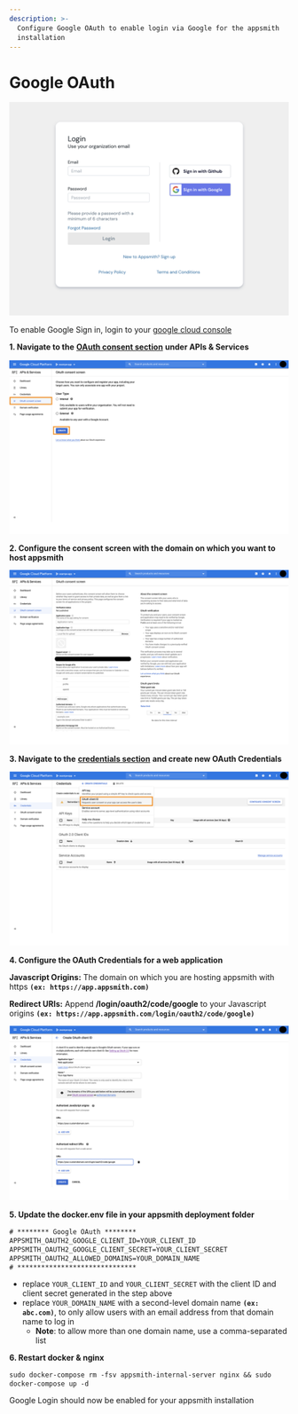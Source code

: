 ```yaml
---
description: >-
  Configure Google OAuth to enable login via Google for the appsmith
  installation
---
```


# Google OAuth

![Click to expand](../.gitbook/assets/google-login.png)

To enable Google Sign in, login to your [google cloud console](https://console.cloud.google.com/)

**1. Navigate to the** [**OAuth consent section**](https://console.cloud.google.com/apis/credentials/consent) **under APIs & Services**

![Click to expand](../.gitbook/assets/google-oauth-consent-1.png)

**2. Configure the consent screen with the domain on which you want to host appsmith**

![Click to expand](../.gitbook/assets/google-oauth-consent.png)

**3. Navigate to the** [**credentials section**](https://console.cloud.google.com/apis/credentials) **and create new OAuth Credentials**

![Click to expand](../.gitbook/assets/google-oauth-creds.png)

**4. Configure the OAuth Credentials for a web application**

**Javascript Origins:** The domain on which you are hosting appsmith with https **`(ex: https://app.appsmith.com)`**

**Redirect URIs:** Append **/login/oauth2/code/google** to your Javascript origins **`(ex: https://app.appsmith.com/login/oauth2/code/google)`**

![Click to expand](../.gitbook/assets/google-oauth-creds-2.png)

**5. Update the docker.env file in your appsmith deployment folder**

```text
# ******** Google OAuth ********
APPSMITH_OAUTH2_GOOGLE_CLIENT_ID=YOUR_CLIENT_ID
APPSMITH_OAUTH2_GOOGLE_CLIENT_SECRET=YOUR_CLIENT_SECRET
APPSMITH_OAUTH2_ALLOWED_DOMAINS=YOUR_DOMAIN_NAME
# ******************************
```

* replace `YOUR_CLIENT_ID` and `YOUR_CLIENT_SECRET` with the client ID and client secret generated in the step above
* replace `YOUR_DOMAIN_NAME` with a second-level domain name **`(ex: abc.com)`**, to only allow users with an email address from that domain name to log in
    * **Note**: to allow more than one domain name, use a comma-separated list

**6. Restart docker & nginx**

```text
sudo docker-compose rm -fsv appsmith-internal-server nginx && sudo docker-compose up -d 
```

Google Login should now be enabled for your appsmith installation

